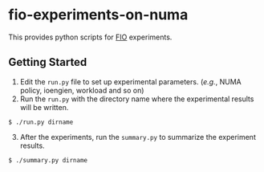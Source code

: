 # fio-experiments-on-numa
This provides python scripts for [FIO](https://github.com/axboe/fio) experiments.

## Getting Started

1. Edit the ```run.py``` file to set up experimental parameters. (_e.g._, NUMA policy, ioengien, workload and so on) 
2. Run the ```run.py``` with the directory name where the experimental results will be written.
```
$ ./run.py dirname
```
3. After the experiments, run the ```summary.py``` to summarize the experiment results.
```
$ ./summary.py dirname
```
